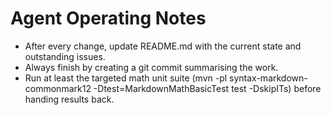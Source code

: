 # Agent Operating Notes

- After every change, update README.md with the current state and outstanding issues.
- Always finish by creating a git commit summarising the work.
- Run at least the targeted math unit suite (mvn -pl syntax-markdown-commonmark12 -Dtest=MarkdownMathBasicTest test -DskipITs) before handing results back.